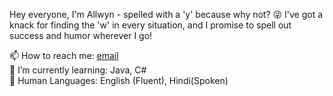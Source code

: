 Hey everyone, I'm Allwyn - spelled with a 'y' because why not? 😜 I've got a knack for finding the 'w' in every situation, and I promise to spell out success and humor wherever I go!

<!--
**allwynTalks24/allwynTalks24** is a ✨ _special_ ✨ repository because its `README.md` (this file) appears on your GitHub profile.

Here are some ideas to get you started:
- 🔭 I’m currently working on ...
- 👯 I’m looking to collaborate on ...
- 🤔 I’m looking for help with ...
- 💬 Ask me about ...
- 😄 Pronouns: ...
- ⚡ Fun fact: ...
-->

📫 How to reach me: [email](mailto:rukhrom@gmail.com) <br>
🌱 I’m currently learning: Java, C# <br>
💬 Human Languages: English (Fluent), Hindi(Spoken)
